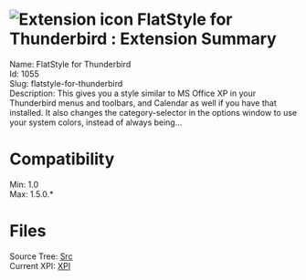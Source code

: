 # ![Extension icon](https://addons.thunderbird.net/static/img/addon-icons/default-64.png) FlatStyle for Thunderbird : Extension Summary

Name: FlatStyle for Thunderbird  
Id: 1055  
Slug: flatstyle-for-thunderbird  
Description: This gives you a style similar to MS Office XP in your Thunderbird menus and toolbars, and Calendar as well if you have that installed. It also changes the category-selector in the options window to use your system colors, instead of always being...
  

# Compatibility
Min: 1.0  
Max: 1.5.0.*  

# Files

Source Tree: [Src](C:/Dev/Thunderbird/ThunderKdB/xall/xOther/1055-flatstyle-for-thunderbird/src)  
Current XPI: [XPI](C:/Dev/Thunderbird/ThunderKdB/xall/xOther/1055-flatstyle-for-thunderbird/xpi)  



